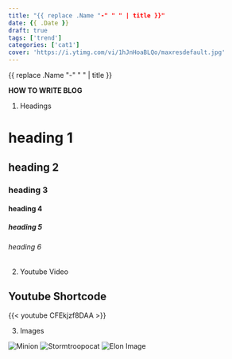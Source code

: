 ```yaml
---
title: "{{ replace .Name "-" " " | title }}"
date: {{ .Date }}
draft: true
tags: ['trend']
categories: ['cat1']
cover: 'https://i.ytimg.com/vi/1hJnHoaBLQo/maxresdefault.jpg'
---
```


{{ replace .Name "-" " " | title }}

******HOW TO WRITE BLOG******

1. Headings
# heading 1
## heading 2
### heading 3
#### heading 4
##### heading 5
###### heading 6

2. Youtube Video
## Youtube Shortcode

{{< youtube CFEkjzf8DAA >}}

3. Images

![Minion](https://octodex.github.com/images/minion.png)
![Stormtroopocat](https://octodex.github.com/images/stormtroopocat.jpg "The Stormtroopocat")
![Elon Image](/images/elon_musk/1.jpeg)

